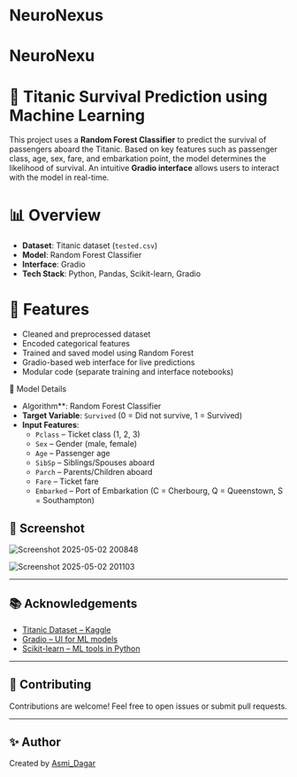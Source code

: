 # NeuroNexus
# NeuroNexu

# 🚢 Titanic Survival Prediction using Machine Learning

This project uses a **Random Forest Classifier** to predict the survival of passengers aboard the Titanic. Based on key features such as passenger class, age, sex, fare, and embarkation point, the model determines the likelihood of survival. An intuitive **Gradio interface** allows users to interact with the model in real-time.


# 📊 Overview

- **Dataset**: Titanic dataset (`tested.csv`)
- **Model**: Random Forest Classifier
- **Interface**: Gradio
- **Tech Stack**: Python, Pandas, Scikit-learn, Gradio


# 🚀 Features

- Cleaned and preprocessed dataset
- Encoded categorical features
- Trained and saved model using Random Forest
- Gradio-based web interface for live predictions
- Modular code (separate training and interface notebooks)


 🧠 Model Details

- Algorithm**: Random Forest Classifier
- **Target Variable**: `Survived` (0 = Did not survive, 1 = Survived)
- **Input Features**:
  - `Pclass` – Ticket class (1, 2, 3)
  - `Sex` – Gender (male, female)
  - `Age` – Passenger age
  - `SibSp` – Siblings/Spouses aboard
  - `Parch` – Parents/Children aboard
  - `Fare` – Ticket fare
  - `Embarked` – Port of Embarkation (C = Cherbourg, Q = Queenstown, S = Southampton)


## 📸 Screenshot


![Screenshot 2025-05-02 200848](https://github.com/user-attachments/assets/f09981ed-69e5-449d-b3be-100052971b5b)


![Screenshot 2025-05-02 201103](https://github.com/user-attachments/assets/96768e1e-c7de-4a73-b93f-68daae66de8e)

---

## 📚 Acknowledgements

* [Titanic Dataset – Kaggle](https://www.kaggle.com/c/titanic)
* [Gradio – UI for ML models](https://www.gradio.app/)
* [Scikit-learn – ML tools in Python](https://scikit-learn.org/)


---

## 🙌 Contributing

Contributions are welcome! Feel free to open issues or submit pull requests.

---

## ✨ Author

Created by [Asmi_Dagar](https://github.com/asmidagar)

